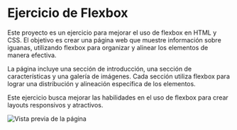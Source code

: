 # Ejercicio de Flexbox

Este proyecto es un ejercicio para mejorar el uso de flexbox en HTML y CSS. El objetivo es crear una página web que muestre información sobre iguanas, utilizando flexbox para organizar y alinear los elementos de manera efectiva.

La página incluye una sección de introducción, una sección de características y una galería de imágenes. Cada sección utiliza flexbox para lograr una distribución y alineación específica de los elementos.

Este ejercicio busca mejorar las habilidades en el uso de flexbox para crear layouts responsivos y atractivos.

![Vista previa de la página](image.png)

